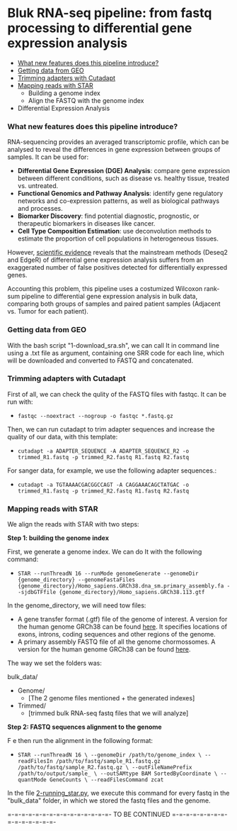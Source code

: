 # Bluk RNA-seq pipeline: from fastq processing to differential gene expression analysis

* [What new features does this pipeline introduce?](#what-new-features-does-this-pipeline-introduce)
* [Getting data from GEO](#getting-data-from-geo)
* [Trimming adapters with Cutadapt](#trimming-adapters-with-cutadapt)
* [Mapping reads with STAR](#mapping-reads-with-star)
  * Building a genome index
  * Align the FASTQ with the genome index
* Differential Expression Analysis

### What new features does this pipeline introduce?

RNA-sequencing provides an averaged transcriptomic profile, which can be analysed to reveal the differences in gene expression between groups of samples. It can be used for:

* **Differential Gene Expression (DGE) Analysis**: compare gene expression between different conditions, such as disease vs. healthy tissue, treated vs. untreated.
* **Functional Genomics and Pathway Analysis**: identify gene regulatory networks and co-expression patterns, as well as biological pathways and processes.
* **Biomarker Discovery**: find potential diagnostic, prognostic, or therapeutic biomarkers in diseases like cancer.
* **Cell Type Composition Estimation**: use deconvolution methods to estimate the proportion of cell populations in heterogeneous tissues.

However, [scientific evidence](https://genomebiology.biomedcentral.com/articles/10.1186/s13059-022-02648-4) reveals that the mainstream methods (Deseq2 and EdgeR) of differential gene expression analysis suffers from an exaggerated number of false positives detected for differentially expressed genes.

Accounting this problem, this pipeline uses a costumized Wilcoxon rank-sum pipeline to differential gene expression analysis in bulk data, comparing both groups of samples and paired patient samples (Adjacent vs. Tumor for each patient).

### Getting data from GEO

With the bash script "1-download_sra.sh", we can call It in command line using a .txt file as argument, containing one SRR code for each line, which will be downloaded and converted to FASTQ and concatenated.

### Trimming adapters with Cutadapt

First of all, we can check the qulity of the FASTQ files with fastqc. It can be run with:

* `fastqc --noextract --nogroup -o fastqc *.fastq.gz`

Then, we can run cutadapt to trim adapter sequences and increase the quality of our data, with this template:

* `cutadapt -a ADAPTER_SEQUENCE -A ADAPTER_SEQUENCE_R2 -o trimmed_R1.fastq -p trimmed_R2.fastq R1.fastq R2.fastq`

For sanger data, for example, we use the following adapter sequences.:

* `cutadapt -a TGTAAAACGACGGCCAGT -A CAGGAAACAGCTATGAC -o trimmed_R1.fastq -p trimmed_R2.fastq R1.fastq R2.fastq`

### Mapping reads with STAR

We align the reads with STAR with two steps:

**Step 1: building the genome index**

First, we generate a genome index. We can do It with the following command:

* `STAR --runThreadN 16 --runMode genomeGenerate --genomeDir {genome_directory} --genomeFastaFiles {genome_directory}/Homo_sapiens.GRCh38.dna_sm.primary_assembly.fa --sjdbGTFfile {genome_directory}/Homo_sapiens.GRCh38.113.gtf`

In the genome_directory, we will need tow files:

* A gene transfer format (.gtf) file of the genome of interest. A version for the human genome GRCh38 can be found [here](https://ftp.ensembl.org/pub/release-113/gtf/homo_sapiens/). It specifies locations of exons, introns, coding sequences and other regions of the genome.
* A primary assembly FASTQ file of all the genome chormossomes. A version for the human genome GRCh38 can be found [here](https://ftp.ensembl.org/pub/release-113/fasta/homo_sapiens/dna/).

The way we set the folders was:

bulk_data/

* Genome/
  * [The 2 genome files mentioned + the generated indexes]
* Trimmed/
  * [trimmed bulk RNA-seq fastq files that we will analyze]

**Step 2: FASTQ sequences alignment to the genome**

F e then run the alignment in the following format:

* `STAR --runThreadN 16 \ --genomeDir /path/to/genome_index \ --readFilesIn /path/to/fastq/sample_R1.fastq.gz /path/to/fastq/sample_R2.fastq.gz \ --outFileNamePrefix /path/to/output/sample_ \ --outSAMtype BAM SortedByCoordinate \ --quantMode GeneCounts \ --readFilesCommand zcat`

In the file [2-running_star.py](/2-running_star.py), we execute this command for every fastq in the "bulk_data" folder, in which we stored the fastq files and the genome.

=-=-=-=-=-=-=-=-=-=-=-=-=-=-=- TO BE CONTINUED =-=-=-=-=-=-=-=-=-=-=-=-=-=-=-
